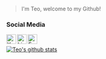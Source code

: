 > I'm Teo, welcome to my Github!
### Social Media
[<img align="left" alt="Youtube" width="25px" src="https://img.icons8.com/ios-filled/150/fa314a/youtube-play.png" />][youtube]
[<img align="left" alt="LinkedIn" width="25px" src="https://cdn.jsdelivr.net/npm/simple-icons@v3/icons/linkedin.svg" />][linkedin]
[<img align="left" alt="Facebook" width="25px" src="https://cdn.jsdelivr.net/npm/simple-icons@3.13.0/icons/facebook.svg" />][facebook]
<br />

[youtube]: https://www.youtube.com/user/TeoTechnicTaken
[linkedin]: https://www.linkedin.com/in/teodorilie/
[facebook]: https://www.facebook.com/profile.php?id=100004509104826

[![Teo's github stats](https://github-readme-stats.vercel.app/api?username=teoilie&count_private=true&show_icons=true&theme=dracula&hide_rank=false)](https://github.com/anuraghazra/github-readme-stats)
